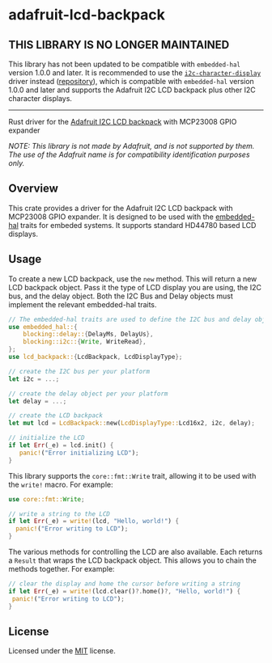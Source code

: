 # adafruit-lcd-backpack

## THIS LIBRARY IS NO LONGER MAINTAINED
This library has not been updated to be compatible with `embedded-hal` version 1.0.0 and later. It is recommended to use the [`i2c-character-display`](https://crates.io/crates/i2c-character-display) driver instead ([repository](https://github.com/michaelkamprath/i2c-character-display)), which is compatible with `embedded-hal` version 1.0.0 and later and supports the Adafruit I2C LCD backpack plus other I2C character displays.

---
<!-- cargo-sync-readme start -->

Rust driver for the [Adafruit I2C LCD backpack](https://www.adafruit.com/product/292) with MCP23008 GPIO expander

_NOTE: This library is not made by Adafruit, and is not supported by them. The use of the Adafruit name
is for compatibility identification purposes only._

## Overview
This crate provides a driver for the Adafruit I2C LCD backpack with MCP23008 GPIO expander. It is designed to be used with the
[embedded-hal](https://docs.rs/embedded-hal/latest/embedded_hal/index.html) traits for embeded systems. It supports standard
HD44780 based LCD displays.

## Usage
To create a new LCD backpack, use the `new` method. This will return a new LCD backpack object. Pass it the type of LCD display you
are using, the I2C bus, and the delay object. Both the I2C Bus and Delay objects must implement the relevant embedded-hal traits.

```rust
// The embedded-hal traits are used to define the I2C bus and delay objects
use embedded_hal::{
    blocking::delay::{DelayMs, DelayUs},
    blocking::i2c::{Write, WriteRead},
};
use lcd_backpack::{LcdBackpack, LcdDisplayType};

// create the I2C bus per your platform
let i2c = ...;

// create the delay object per your platform
let delay = ...;

// create the LCD backpack
let mut lcd = LcdBackpack::new(LcdDisplayType::Lcd16x2, i2c, delay);

// initialize the LCD
if let Err(_e) = lcd.init() {
   panic!("Error initializing LCD");
}
```
This library supports the `core::fmt::Write` trait, allowing it to be used with the `write!` macro. For example:
```rust
use core::fmt::Write;

// write a string to the LCD
if let Err(_e) = write!(lcd, "Hello, world!") {
  panic!("Error writing to LCD");
}
```
The various methods for controlling the LCD are also available. Each returns a `Result` that wraps the LCD backpack object. This
allows you to chain the methods together. For example:

```rust
// clear the display and home the cursor before writing a string
if let Err(_e) = write!(lcd.clear()?.home()?, "Hello, world!") {
 panic!("Error writing to LCD");
}
```

<!-- cargo-sync-readme end -->

## License
Licensed under the [MIT](LICENSE-MIT) license.
